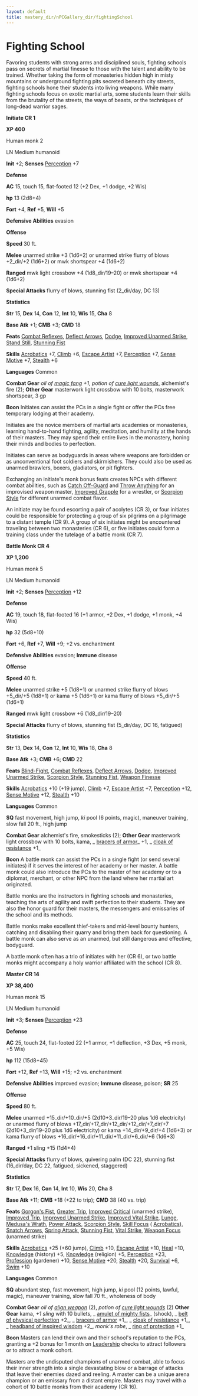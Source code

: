 ```yaml
---
layout: default
title: mastery_dir/nPCGallery_dir/fightingSchool
---
```

# Fighting School

Favoring students with strong arms and disciplined souls, fighting schools pass on secrets of martial finesse to those with the talent and ability to be trained. Whether taking the form of monasteries hidden high in misty mountains or underground fighting pits secreted beneath city streets, fighting schools hone their students into living weapons. While many fighting schools focus on exotic martial arts, some students learn their skills from the brutality of the streets, the ways of beasts, or the techniques of long-dead warrior sages.

**Initiate CR 1**

**XP 400**

Human monk 2

LN Medium humanoid

**Init** +2; **Senses** [Perception](../../../skills_dir/perception#_perception) +7

**Defense**

**AC** 15, touch 15, flat-footed 12 (+2 Dex, +1 dodge, +2 Wis)

**hp** 13 (2d8+4)

**Fort** +4, **Ref** +5, **Will** +5

**Defensive Abilities** evasion

**Offense**

**Speed** 30 ft.

**Melee** unarmed strike +3 (1d6+2) or unarmed strike flurry of blows +2_dir/+2 (1d6+2) or mwk shortspear +4 (1d6+2)

**Ranged** mwk light crossbow +4 (1d8_dir/19–20) or mwk shortspear +4 (1d6+2)

**Special Attacks** flurry of blows, stunning fist (2_dir/day, DC 13)

**Statistics**

**Str** 15, **Dex** 14, **Con** 12, **Int** 10, **Wis** 15, **Cha** 8

**Base Atk** +1; **CMB** +3; **CMD** 18

**Feats** [Combat Reflexes](../../../feats#_combat-reflexes), [Deflect Arrows](../../../feats#_deflect-arrows), [Dodge](../../../feats#_dodge), [Improved Unarmed Strike](../../../feats#_improved-unarmed-strike), [Stand Still](../../../feats#_stand-still), [Stunning Fist](../../../feats#_stunning-fist)

**Skills** [Acrobatics](../../../skills_dir/acrobatics#_acrobatics) +7, [Climb](../../../skills_dir/climb#_climb) +6, [Escape Artist](../../../skills_dir/escapeArtist#_escape-artist) +7, [Perception](../../../skills_dir/perception#_perception) +7, [Sense Motive](../../../skills_dir/senseMotive#_sense-motive) +7, [Stealth](../../../skills_dir/stealth#_stealth) +6

**Languages** Common

**Combat Gear** _oil of [magic fang](../../../spells_dir/magicFang#_magic-fang) +1_, _potion of [cure light wounds](../../../spells_dir/cureLightWounds#_cure-light-wounds)_, alchemist's fire (2); **Other Gear** masterwork light crossbow with 10 bolts, masterwork shortspear, 3 gp

**Boon** Initiates can assist the PCs in a single fight or offer the PCs free temporary lodging at their academy.

Initiates are the novice members of martial arts academies or monasteries, learning hand-to-hand fighting, agility, meditation, and humility at the hands of their masters. They may spend their entire lives in the monastery, honing their minds and bodies to perfection.

Initiates can serve as bodyguards in areas where weapons are forbidden or as unconventional foot soldiers and skirmishers. They could also be used as unarmed brawlers, boxers, gladiators, or pit fighters.

Exchanging an initiate's monk bonus feats creates NPCs with different combat abilities, such as [Catch Off-Guard](../../../feats#_catch-off-guard) and [Throw Anything](../../../feats#_throw-anything) for an improvised weapon master, [Improved Grapple](../../../feats#_improved-grapple) for a wrestler, or [Scorpion Style](../../../feats#_scorpion-style) for different unarmed combat flavor.

An initiate may be found escorting a pair of acolytes (CR 3), or four initiates could be responsible for protecting a group of six pilgrims on a pilgrimage to a distant temple (CR 9). A group of six initiates might be encountered traveling between two monasteries (CR 6), or five initiates could form a training class under the tutelage of a battle monk (CR 7).

**Battle Monk CR 4**

**XP 1,200**

Human monk 5

LN Medium humanoid

**Init** +2; **Senses** [Perception](../../../skills_dir/perception#_perception) +12

**Defense**

**AC** 19, touch 18, flat-footed 16 (+1 armor, +2 Dex, +1 dodge, +1 monk, +4 Wis)

**hp** 32 (5d8+10)

**Fort** +6, **Ref** +7, **Will** +9; +2 vs. enchantment

**Defensive Abilities** evasion; **Immune** disease

**Offense**

**Speed** 40 ft.

**Melee** unarmed strike +5 (1d8+1) or unarmed strike flurry of blows +5_dir/+5 (1d8+1) or kama +5 (1d6+1) or kama flurry of blows +5_dir/+5 (1d6+1)

**Ranged** mwk light crossbow +6 (1d8_dir/19–20)

**Special Attacks** flurry of blows, stunning fist (5_dir/day, DC 16, fatigued)

**Statistics**

**Str** 13, **Dex** 14, **Con** 12, **Int** 10, **Wis** 18, **Cha** 8

**Base Atk** +3; **CMB** +6; **CMD** 22

**Feats** [Blind-Fight](../../../feats#_blind-fight), [Combat Reflexes](../../../feats#_combat-reflexes), [Deflect Arrows](../../../feats#_deflect-arrows), [Dodge](../../../feats#_dodge), [Improved Unarmed Strike](../../../feats#_improved-unarmed-strike), [Scorpion Style](../../../feats#_scorpion-style), [Stunning Fist](../../../feats#_stunning-fist), [Weapon Finesse](../../../feats#_weapon-finesse)

**Skills** [Acrobatics](../../../skills_dir/acrobatics#_acrobatics) +10 (+19 jump), [Climb](../../../skills_dir/climb#_climb) +7, [Escape Artist](../../../skills_dir/escapeArtist#_escape-artist) +7, [Perception](../../../skills_dir/perception#_perception) +12, [Sense Motive](../../../skills_dir/senseMotive#_sense-motive) +12, [Stealth](../../../skills_dir/stealth#_stealth) +10

**Languages** Common

**SQ** fast movement, high jump, _ki_ pool (6 points, magic), maneuver training, slow fall 20 ft., high jump

**Combat Gear** alchemist's fire, smokesticks (2); **Other Gear** masterwork light crossbow with 10 bolts, kama, _ [bracers of armor](../../../magicItems_dir/wondrousItems#_bracers-of-armor)_ +1, _ [cloak of resistance](../../../magicItems_dir/wondrousItems#_cloak-of-resistance) +1_

**Boon** A battle monk can assist the PCs in a single fight (or send several initiates) if it serves the interest of her academy or her master. A battle monk could also introduce the PCs to the master of her academy or to a diplomat, merchant, or other NPC from the land where her martial art originated.

Battle monks are the instructors in fighting schools and monasteries, teaching the arts of agility and swift perfection to their students. They are also the honor guard for their masters, the messengers and emissaries of the school and its methods.

Battle monks make excellent thief-takers and mid-level bounty hunters, catching and disabling their quarry and bring them back for questioning. A battle monk can also serve as an unarmed, but still dangerous and effective, bodyguard.

A battle monk often has a trio of initiates with her (CR 6), or two battle monks might accompany a holy warrior affiliated with the school (CR 8).

**Master CR 14**

**XP 38,400**

Human monk 15

LN Medium humanoid

**Init** +3; **Senses** [Perception](../../../skills_dir/perception#_perception) +23

**Defense**

**AC** 25, touch 24, flat-footed 22 (+1 armor, +1 deflection, +3 Dex, +5 monk, +5 Wis)

**hp** 112 (15d8+45)

**Fort** +12, **Ref** +13, **Will** +15; +2 vs. enchantment

**Defensive Abilities** improved evasion; **Immune** disease, poison; **SR** 25

**Offense**

**Speed** 80 ft.

**Melee** unarmed +15_dir/+10_dir/+5 (2d10+3_dir/19–20 plus 1d6 electricity) or unarmed flurry of blows +17_dir/+17_dir/+12_dir/+12_dir/+7_dir/+7 (2d10+3_dir/19–20 plus 1d6 electricity) or kama +14_dir/+9_dir/+4 (1d6+3) or kama flurry of blows +16_dir/+16_dir/+11_dir/+11_dir/+6_dir/+6 (1d6+3)

**Ranged** +1 sling +15 (1d4+4)

**Special Attacks** flurry of blows, quivering palm (DC 22), stunning fist (16_dir/day, DC 22, fatigued, sickened, staggered)

**Statistics**

**Str** 17, **Dex** 16, **Con** 14, **Int** 10, **Wis** 20, **Cha** 8

**Base Atk** +11; **CMB** +18 (+22 to trip); **CMD** 38 (40 vs. trip)

**Feats** [Gorgon's Fist](../../../feats#_gorgon-s-fist), [Greater Trip](../../../feats#_greater-trip), [Improved Critical](../../../feats#_improved-critical) (unarmed strike), [Improved Trip](../../../feats#_improved-trip), [Improved Unarmed Strike](../../../feats#_improved-unarmed-strike), [Improved Vital Strike](../../../feats#_improved-vital-strike), [Lunge](../../../feats#_lunge), [Medusa's Wrath](../../../feats#_medusa-s-wrath), [Power Attack](../../../feats#_power-attack), [Scorpion Style](../../../feats#_scorpion-style), [Skill Focus](../../../feats#_skill-focus) ( [Acrobatics](../../../skills_dir/acrobatics#_acrobatics)), [Snatch Arrows](../../../feats#_snatch-arrows), [Spring Attack](../../../feats#_spring-attack), [Stunning Fist](../../../feats#_stunning-fist), [Vital Strike](../../../feats#_vital-strike), [Weapon Focus](../../../feats#_weapon-focus) (unarmed strike)

**Skills** [Acrobatics](../../../skills_dir/acrobatics#_acrobatics) +25 (+60 jump), [Climb](../../../skills_dir/climb#_climb) +10, [Escape Artist](../../../skills_dir/escapeArtist#_escape-artist) +10, [Heal](../../../skills_dir/heal#_heal) +10, [Knowledge](../../../skills_dir/knowledge#_knowledge) (history) +5, [Knowledge](../../../skills_dir/knowledge#_knowledge) (religion) +5, [Perception](../../../skills_dir/perception#_perception) +23, [Profession](../../../skills_dir/profession#_profession) (gardener) +10, [Sense Motive](../../../skills_dir/senseMotive#_sense-motive) +20, [Stealth](../../../skills_dir/stealth#_stealth) +20, [Survival](../../../skills_dir/survival#_survival) +6, [Swim](../../../skills_dir/swim#_swim) +10

**Languages** Common

**SQ** abundant step, fast movement, high jump, _ki_ pool (12 points, lawful, magic), maneuver training, slow fall 70 ft., wholeness of body

**Combat Gear** _oil of [align weapon](../../../spells_dir/alignWeapon#_align-weapon)_ (2), _potion of [cure light wounds](../../../spells_dir/cureLightWounds#_cure-light-wounds)_ (2) **Other Gear** kama, _+1 sling_ with 10 bullets, _ [amulet of mighty fists](../../../magicItems_dir/wondrousItems#_amulet-of-mighty-fists)_ (shock), _ [belt of physical perfection](../../../magicItems_dir/wondrousItems#_belt-of-physical-perfection) +2_, _ [bracers of armor](../../../magicItems_dir/wondrousItems#_bracers-of-armor) +1_, _ [cloak of resistance](../../../magicItems_dir/wondrousItems#_cloak-of-resistance) +1_, _ [headband of inspired wisdom](../../../magicItems_dir/wondrousItems#_headband-of-inspired-wisdom) +2_, _monk's robe_, _ [ring of protection](../../../magicItems_dir/rings#_ring-of-protection) +1_

**Boon** Masters can lend their own and their school's reputation to the PCs, granting a +2 bonus for 1 month on [Leadership](../../../feats#_leadership) checks to attract followers or to attract a monk cohort.

Masters are the undisputed champions of unarmed combat, able to focus their inner strength into a single devastating blow or a barrage of attacks that leave their enemies dazed and reeling. A master can be a unique arena champion or an emissary from a distant empire. Masters may travel with a cohort of 10 battle monks from their academy (CR 16).

